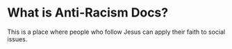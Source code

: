 # What is Anti-Racism Docs?

This is a place where people who follow Jesus can apply their faith to social issues.
